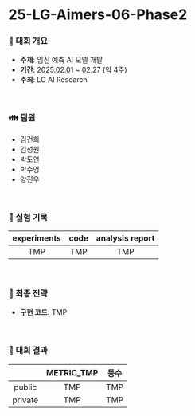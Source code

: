 # 25-LG-Aimers-06-Phase2
### 📢 대회 개요
- **주제**: 임신 예측 AI 모델 개발
- **기간**: 2025.02.01 ~ 02.27 (약 4주)
- **주최**: LG AI Research
<br>

### 👪 팀원
- 김건희
- 김성원
- 박도연
- 박수영
- 양진우
<br>

### 📝 실험 기록
| experiments | code | analysis report |
| :-: | :-: | :-: |
| TMP | TMP | TMP |
<br>

### 🔬 최종 전략
- **구현 코드:** TMP
<br>

### 🏅 대회 결과
|  | METRIC_TMP | 등수 |
| :-: | :-: | :-: |
| public | TMP | TMP |
| private | TMP | TMP |
<br>
